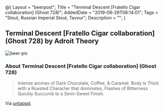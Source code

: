 @{
 Layout = "beerpost";
 Title = "Terminal Descent [Fratello Cigar collaboration] (Ghost 728)";
 AddedDate = "2019-06-29T08:14:01";
 Tags = "Stout, Russian Imperial Stout, Tavour";
 Description = "";
 }
 

## Terminal Descent [Fratello Cigar collaboration] (Ghost 728) by Adroit Theory

![beer-pic]

### About Terminal Descent [Fratello Cigar collaboration] (Ghost 728)

> Intense aromas of Dark Chocolate, Coffee, & Caramel. Body is Thick with a Roasted Character that dominates, Flashes of Bitterness Quickly Succumb to a Semi-Sweet Finish.

Via [untappd][untappd-url].

[untappd-url]: <https://untappd.com//b/adroit-theory-terminal-descent-fratello-cigar-collaboration-ghost-728/3168121>
[beer-pic]: https://jasonpowley.com/assets/img/2019-06-29-terminal-descent-fratello-cigar-collaboration-ghost-728.jpeg "Terminal Descent [Fratello Cigar collaboration] (Ghost 728) by Adroit Theory"
